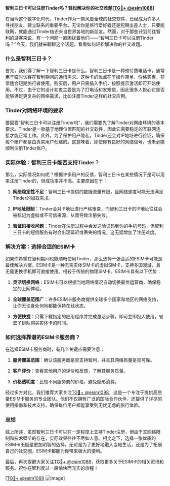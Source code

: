 **智利三日卡可以注册Tinder吗？轻松解决你的社交难题[[TG💪+ @esim1088](https://t.me/s/esim1088)]**

在当今这个数字化时代，Tinder作为一款风靡全球的社交软件，已经成为许多人寻找朋友、建立联系的重要平台。无论你是旅行爱好者还是短期出差人士，只要能联网，就能通过Tinder结识来自世界各地的新朋友。然而，对于那些计划前往智利的游客来说，有一个问题一直困扰着他们——“智利三日卡可以注册Tinder吗？”今天，我们就来聊聊这个话题，看看如何轻松解决你的社交难题。

### 什么是智利三日卡？

首先，我们得了解一下智利三日卡是什么。智利三日卡是一种预付费电话卡，通常用于临时访客在智利期间的通讯需求。这种卡的优点在于操作简单、价格实惠，非常适合短期旅行者使用。购买后，用户只需插入手机，按照提示激活即可开始使用。不过，由于它的设计初衷主要是为了打电话和发短信，因此很多人担心它是否能够满足更复杂的网络需求，比如注册Tinder这样的社交应用。

### Tinder对网络环境的要求

要回答“智利三日卡可以注册Tinder吗”，我们需要先了解Tinder对网络环境的基本要求。Tinder是一款基于地理位置匹配的社交软件，因此它需要稳定的互联网连接才能正常工作。此外，为了保护用户隐私，Tinder还会对IP地址进行验证，确保每个账户都是由真实用户创建的。这意味着，即使你有良好的网络信号，也未必能顺利注册Tinder账户。

### 实际体验：智利三日卡能否支持Tinder？

那么，实际情况如何呢？根据许多用户的反馈，智利三日卡在某些情况下是可以用来注册Tinder的，但成功率并不高。主要原因在于：

1. **网络稳定性不足**：智利三日卡提供的数据流量有限，且网络速度可能无法满足Tinder的加载需求。
   
2. **IP地址限制**：Tinder会对IP地址进行严格审查，而智利三日卡的IP地址往往会被标记为虚拟或不可信来源，从而导致注册失败。

3. **验证码接收问题**：Tinder在注册过程中会发送验证码到你的手机号码，但智利三日卡的短信服务有时会出现延迟或丢失的情况，这无疑增加了注册难度。

### 解决方案：选择合适的ESIM卡

如果你希望在智利期间也能顺畅使用Tinder，那么选择一张合适的ESIM卡可能是最佳解决方案。ESIM卡是一种无需实体SIM卡的虚拟SIM卡，支持多国漫游，且无需更换手机即可直接使用。相较于传统的物理SIM卡，ESIM卡具有以下优势：

1. **灵活切换网络**：ESIM卡可以根据当地网络情况自动切换最优运营商，确保稳定的上网体验。
   
2. **全球覆盖范围广**：许多ESIM卡服务商提供全球多个国家和地区的网络支持，让你无论身处何地都能保持在线状态。

3. **方便快捷**：只需下载指定的应用程序并完成激活步骤，即可立即投入使用，省去了排队购买实体卡的时间。

### 如何选择靠谱的ESIM卡服务商？

在选择ESIM卡服务商时，有几个关键点需要注意：

1. **服务覆盖范围**：确认该服务商是否支持智利，并且其网络质量是否可靠。
   
2. **客户评价**：查看其他用户的评价和反馈，了解其服务质量。
   
3. **价格透明度**：比较不同服务商的价格，避免隐形消费。

经过多方对比，我们推荐大家关注[TG💪+ @esim1088](https://t.me/s/esim1088)，这是一个专注于提供高质量ESIM卡服务的专业团队。他们不仅拥有广泛的国际合作伙伴，还提供了详尽的使用指南和技术支持，确保每位用户都能享受到无忧无虑的旅行体验。

### 总结

综上所述，虽然智利三日卡可以在一定程度上支持Tinder注册，但由于其网络限制和技术壁垒的存在，实际效果往往不尽如人意。相比之下，选择一张优质的ESIM卡无疑是更加明智的选择。无论是为了更好地融入当地生活，还是为了拓展自己的社交圈，ESIM卡都能为你带来极大的便利。

最后，再次提醒大家关注[TG💪+ @esim1088](https://t.me/s/esim1088)，获取更多关于ESIM卡的相关资讯和服务。祝你在智利度过一段愉快而充实的旅程！

[[TG💪+ @esim1088](https://t.me/s/esim1088) ![Image](https://i.postimg.cc/4NQfJmqS/Snipaste-2025-05-13-00-14-12.png)]